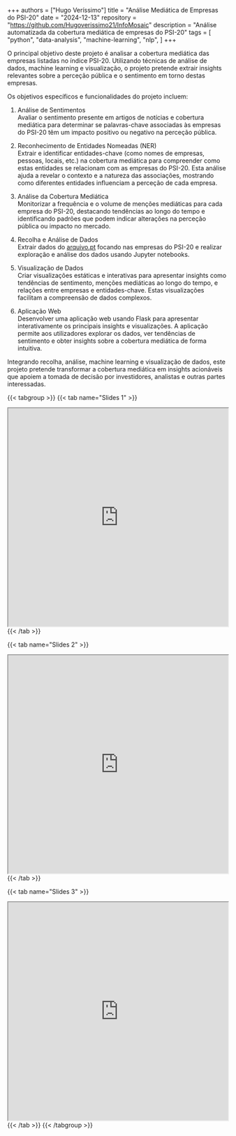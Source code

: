 +++
authors = ["Hugo Veríssimo"]
title = "Análise Mediática de Empresas do PSI-20"
date = "2024-12-13"
repository = "https://github.com/Hugoverissimo21/InfoMosaic"
description = "Análise automatizada da cobertura mediática de empresas do PSI-20"
tags = [
    "python",
    "data-analysis",
    "machine-learning",
    "nlp",
]
+++

O principal objetivo deste projeto é analisar a cobertura mediática das empresas listadas no índice PSI-20. Utilizando técnicas de análise de dados, machine learning e visualização, o projeto pretende extrair insights relevantes sobre a perceção pública e o sentimento em torno destas empresas.

Os objetivos específicos e funcionalidades do projeto incluem:

1. Análise de Sentimentos  
   Avaliar o sentimento presente em artigos de notícias e cobertura mediática para determinar se palavras-chave associadas às empresas do PSI-20 têm um impacto positivo ou negativo na perceção pública.

2. Reconhecimento de Entidades Nomeadas (NER)  
   Extrair e identificar entidades-chave (como nomes de empresas, pessoas, locais, etc.) na cobertura mediática para compreender como estas entidades se relacionam com as empresas do PSI-20. Esta análise ajuda a revelar o contexto e a natureza das associações, mostrando como diferentes entidades influenciam a perceção de cada empresa.

3. Análise da Cobertura Mediática  
   Monitorizar a frequência e o volume de menções mediáticas para cada empresa do PSI-20, destacando tendências ao longo do tempo e identificando padrões que podem indicar alterações na perceção pública ou impacto no mercado.

4. Recolha e Análise de Dados  
   Extrair dados do [arquivo.pt](https://arquivo.pt/) focando nas empresas do PSI-20 e realizar exploração e análise dos dados usando Jupyter notebooks.

5. Visualização de Dados  
   Criar visualizações estáticas e interativas para apresentar insights como tendências de sentimento, menções mediáticas ao longo do tempo, e relações entre empresas e entidades-chave. Estas visualizações facilitam a compreensão de dados complexos.

6. Aplicação Web  
   Desenvolver uma aplicação web usando Flask para apresentar interativamente os principais insights e visualizações. A aplicação permite aos utilizadores explorar os dados, ver tendências de sentimento e obter insights sobre a cobertura mediática de forma intuitiva.

Integrando recolha, análise, machine learning e visualização de dados, este projeto pretende transformar a cobertura mediática em insights acionáveis que apoiem a tomada de decisão por investidores, analistas e outras partes interessadas.

{{< tabgroup >}}
{{< tab name="Slides 1" >}}
<iframe src="https://hugoverissimo21.github.io/InfoMosaic/slides01/"
        width="100%"
        height="500px"
        style="min-height: 500px; aspect-ratio: 16 / 9;"
        loading="lazy">
        Este navegador não suporta iframes.
</iframe>
{{< /tab >}}

{{< tab name="Slides 2" >}}
<iframe src="https://hugoverissimo21.github.io/InfoMosaic/slides02/"
        width="100%"
        height="500px"
        style="min-height: 500px; aspect-ratio: 16 / 9;"
        loading="lazy">
        Este navegador não suporta iframes.
</iframe>
{{< /tab >}}

{{< tab name="Slides 3" >}}
<iframe src="https://hugoverissimo21.github.io/InfoMosaic/slides03/"
        width="100%"
        height="500px"
        style="min-height: 500px; aspect-ratio: 16 / 9;"
        loading="lazy">
        Este navegador não suporta iframes.
</iframe>
{{< /tab >}}
{{< /tabgroup >}}